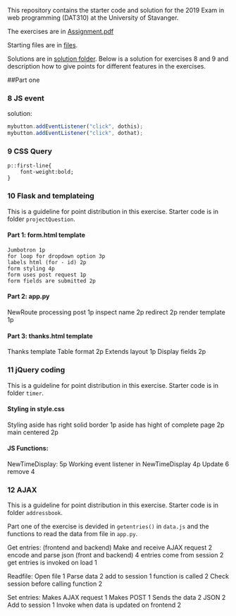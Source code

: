 This repository contains the starter code and solution for the 2019 Exam in web programming (DAT310) at the University of Stavanger.

The exercises are in [Assignment.pdf](Assignments.pdf)

Starting files are in [files](files).

Solutions are in [solution folder](solution).
Below is a solution for exercises 8 and 9 and description how to give points for different features in the exercises.

##Part one

### 8 JS event
solution: 

```javascript
mybutton.addEventListener("click", dothis);
mybutton.addEventListener("click", dothat);
```
### 9 CSS Query
```
p::first-line{
    font-weight:bold;
}
```

### 10 Flask and templateing

This is a guideline for point distribution in this exercise.
Starter code is in folder `projectQuestion`.

#### Part 1: form.html template
    Jumbotron 1p
    for loop for dropdown option 3p
    labels html (for - id) 2p
    form styling 4p
    form uses post request 1p
    form fields are submitted 2p

#### Part 2: app.py
NewRoute
    processing post 1p
    inspect name 2p
    redirect 2p
    render template 1p

#### Part 3: thanks.html template
Thanks template
    Table format 2p
    Extends layout 1p
    Display fields 2p

### 11 jQuery coding

This is a guideline for point distribution in this exercise.
Starter code is in folder `timer`.

#### Styling in style.css
Styling 
    aside has right solid border 1p
    aside has hight of complete page 2p
    main centered 2p

#### JS Functions:
NewTimeDisplay: 5p
Working event listener in NewTimeDisplay 4p
Update 6
remove 4

### 12 AJAX

This is a guideline for point distribution in this exercise.
Starter code is in folder `addressbook`.

Part one of the exercise is devided in `getentries()` in `data.js`
and the functions to read the data from file in `app.py`.

Get entries: (frontend and backend)
Make and receive AJAX request  2
encode and parse json (front and backend) 4
entries come from session 2
get entries is invoked on load 1

Readfile:
Open file 1
Parse data 2
add to session 1
function is called 2
Check session before calling function 2

Set entries:
Makes AJAX request 1
Makes POST 1
Sends the data 2
JSON 2
Add to session 1
Invoke when data is updated on frontend 2




